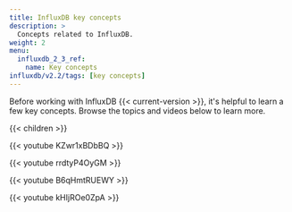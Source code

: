 ```yaml
---
title: InfluxDB key concepts
description: >
  Concepts related to InfluxDB.
weight: 2
menu:
  influxdb_2_3_ref:
    name: Key concepts
influxdb/v2.2/tags: [key concepts]
---
```


Before working with InfluxDB {{< current-version >}}, it's helpful to learn a few key concepts. Browse the topics and videos below to learn more.

{{< children >}}

{{< youtube KZwr1xBDbBQ >}}

{{< youtube rrdtyP4OyGM >}}

{{< youtube B6qHmtRUEWY >}}

{{< youtube kHIjROe0ZpA >}}
